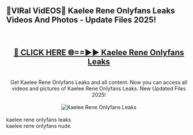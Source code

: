 <h2>🔴VIRal VidEOS🔴 Kaelee Rene Onlyfans Leaks Videos And Photos - Update Files 2025!</h2>
<br>
<div align="center">
<h2><a href="https://virallinks.top/Hdb6NB" rel="nofollow">🔴 CLICK HERE 🌐==►► Kaelee Rene Onlyfans Leaks</a></h2>
<br>
Get Kaelee Rene Onlyfans Leaks and all content. Now you can access all videos and pictures of Kaelee Rene Onlyfans Leaks. New Updated Files 2025!
<br>
<br>
<a href="https://virallinks.top/Hdb6NB" rel="nofollow" data-target="animated-image.originalLink"><img src="https://i.imgur.com/dJHk4Zq.gif)" alt="Kaelee Rene Onlyfans Leaks" style="max-width: 100%; display: inline-block;" data-target="animated-image.originalImage"></a>
</div>
<br>
kaelee rene onlyfans leaks<br>
kaelee rene onlyfans nude